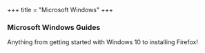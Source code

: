 +++
title = "Microsoft Windows"
+++

### Microsoft Windows Guides

Anything from getting started with Windows 10 to installing Firefox!
